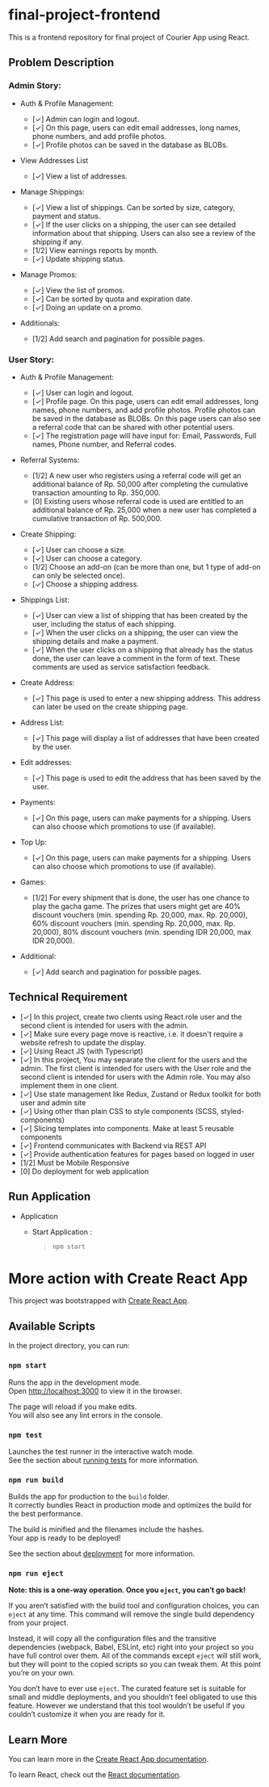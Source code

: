 # final-project-frontend

This is a frontend repository for final project of Courier App using React.

## Problem Description

### Admin Story:

- Auth & Profile Management:

  - [✓] Admin can login and logout.
  - [✓] On this page, users can edit email addresses, long names, phone numbers, and add profile photos.
  - [✓] Profile photos can be saved in the database as BLOBs.

- View Addresses List

  - [✓] View a list of addresses.

- Manage Shippings:

  - [✓] View a list of shippings. Can be sorted by size, category, payment and status.
  - [✓] If the user clicks on a shipping, the user can see detailed information about that shipping. Users can also see a review of the shipping if any.
  - [1/2] View earnings reports by month.
  - [✓] Update shipping status.

- Manage Promos:

  - [✓] View the list of promos.
  - [✓] Can be sorted by quota and expiration date.
  - [✓] Doing an update on a promo.

- Additionals:
  - [1/2] Add search and pagination for possible pages.

### User Story:

- Auth & Profile Management:

  - [✓] User can login and logout.
  - [✓] Profile page. On this page, users can edit email addresses, long names, phone numbers, and add profile photos. Profile photos can be saved in the database as BLOBs. On this page users can also see a referral code that can be shared with other potential users.
  - [✓] The registration page will have input for: Email, Passwords, Full names, Phone number, and Referral codes.

- Referral Systems:

  - [1/2] A new user who registers using a referral code will get an additional balance of Rp. 50,000 after completing the cumulative transaction amounting to Rp. 350,000.
  - [0] Existing users whose referral code is used are entitled to an additional balance of Rp. 25,000 when a new user has completed a cumulative transaction of Rp. 500,000.

- Create Shipping:

  - [✓] User can choose a size.
  - [✓] User can choose a category.
  - [1/2] Choose an add-on (can be more than one, but 1 type of add-on can only be selected once).
  - [✓] Choose a shipping address.

- Shippings List:

  - [✓] User can view a list of shipping that has been created by the user, including the status of each shipping.
  - [✓] When the user clicks on a shipping, the user can view the shipping details and make a payment.
  - [✓] When the user clicks on a shipping that already has the status done, the user can leave a comment in the form of text. These comments are used as service satisfaction feedback.

- Create Address:

  - [✓] This page is used to enter a new shipping address. This address can later be used on the create shipping page.

- Address List:

  - [✓] This page will display a list of addresses that have been created by the user.

- Edit addresses:

  - [✓] This page is used to edit the address that has been saved by the user.

- Payments:

  - [✓] On this page, users can make payments for a shipping. Users can also choose which promotions to use (if available).

- Top Up:

  - [✓] On this page, users can make payments for a shipping. Users can also choose which promotions to use (if available).

- Games:

  - [1/2] For every shipment that is done, the user has one chance to play the gacha game. The prizes that users might get are 40% discount vouchers (min. spending Rp. 20,000, max. Rp. 20,000), 60% discount vouchers (min. spending Rp. 20,000, max. Rp. 20,000), 80% discount vouchers (min. spending IDR 20,000, max IDR 20,000).

- Additional:
  - [✓] Add search and pagination for possible pages.

## Technical Requirement

- [✓] In this project, create two clients using React.role user and the second client is intended for users with the admin.
- [✓] Make sure every page move is reactive, i.e. it doesn't require a website refresh to update the display.
- [✓] Using React JS (with Typescript)
- [✓] In this project, You may separate the client for the users and the admin. The first client is intended for users with the User role and the second client is intended for users with the Admin role. You may also implement them in one client.
- [✓] Use state management like Redux, Zustand or Redux toolkit for both user and admin site
- [✓] Using other than plain CSS to style components (SCSS, styled-components)
- [✓] Slicing templates into components. Make at least 5 reusable components
- [✓] Frontend communicates with Backend via REST API
- [✓] Provide authentication features for pages based on logged in user
- [1/2] Must be Mobile Responsive
- [0] Do deployment for web application

## Run Application

- Application

  - Start Application :
    > `npm start`

# More action with Create React App

This project was bootstrapped with [Create React App](https://github.com/facebook/create-react-app).

## Available Scripts

In the project directory, you can run:

### `npm start`

Runs the app in the development mode.\
Open [http://localhost:3000](http://localhost:3000) to view it in the browser.

The page will reload if you make edits.\
You will also see any lint errors in the console.

### `npm test`

Launches the test runner in the interactive watch mode.\
See the section about [running tests](https://facebook.github.io/create-react-app/docs/running-tests) for more information.

### `npm run build`

Builds the app for production to the `build` folder.\
It correctly bundles React in production mode and optimizes the build for the best performance.

The build is minified and the filenames include the hashes.\
Your app is ready to be deployed!

See the section about [deployment](https://facebook.github.io/create-react-app/docs/deployment) for more information.

### `npm run eject`

**Note: this is a one-way operation. Once you `eject`, you can’t go back!**

If you aren’t satisfied with the build tool and configuration choices, you can `eject` at any time. This command will remove the single build dependency from your project.

Instead, it will copy all the configuration files and the transitive dependencies (webpack, Babel, ESLint, etc) right into your project so you have full control over them. All of the commands except `eject` will still work, but they will point to the copied scripts so you can tweak them. At this point you’re on your own.

You don’t have to ever use `eject`. The curated feature set is suitable for small and middle deployments, and you shouldn’t feel obligated to use this feature. However we understand that this tool wouldn’t be useful if you couldn’t customize it when you are ready for it.

## Learn More

You can learn more in the [Create React App documentation](https://facebook.github.io/create-react-app/docs/getting-started).

To learn React, check out the [React documentation](https://reactjs.org/).
